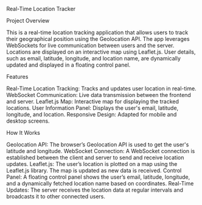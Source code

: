 Real-Time Location Tracker

Project Overview

This is a real-time location tracking application that allows users to track their geographical position using the Geolocation API. The app leverages WebSockets for live communication between users and the server. Locations are displayed on an interactive map using Leaflet.js. User details, such as email, latitude, longitude, and location name, are dynamically updated and displayed in a floating control panel.

Features

Real-Time Location Tracking: Tracks and updates user location in real-time.
WebSocket Communication: Live data transmission between the frontend and server.
Leaflet.js Map: Interactive map for displaying the tracked locations.
User Information Panel: Displays the user's email, latitude, longitude, and location.
Responsive Design: Adapted for mobile and desktop screens.

How It Works

Geolocation API: The browser’s Geolocation API is used to get the user's latitude and longitude.
WebSocket Connection: A WebSocket connection is established between the client and server to send and receive location updates.
Leaflet.js: The user’s location is plotted on a map using the Leaflet.js library. The map is updated as new data is received.
Control Panel: A floating control panel shows the user’s email, latitude, longitude, and a dynamically fetched location name based on coordinates.
Real-Time Updates: The server receives the location data at regular intervals and broadcasts it to other connected users.
